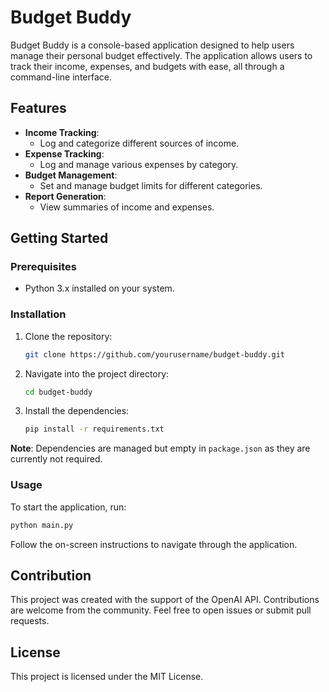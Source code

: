 # Budget Buddy

Budget Buddy is a console-based application designed to help users manage their personal budget effectively. The application allows users to track their income, expenses, and budgets with ease, all through a command-line interface.

## Features
- **Income Tracking**: 
  - Log and categorize different sources of income.
- **Expense Tracking**: 
  - Log and manage various expenses by category.
- **Budget Management**: 
  - Set and manage budget limits for different categories.
- **Report Generation**: 
  - View summaries of income and expenses.

## Getting Started

### Prerequisites
- Python 3.x installed on your system.

### Installation
1. Clone the repository:
   ```bash
   git clone https://github.com/yourusername/budget-buddy.git
   ```
2. Navigate into the project directory:
   ```bash
   cd budget-buddy
   ``` 
3. Install the dependencies:
   ```bash
   pip install -r requirements.txt
   ```

**Note**: Dependencies are managed but empty in `package.json` as they are currently not required.

### Usage
To start the application, run:
```bash
python main.py
```
Follow the on-screen instructions to navigate through the application.

## Contribution
This project was created with the support of the OpenAI API. Contributions are welcome from the community. Feel free to open issues or submit pull requests.

## License
This project is licensed under the MIT License.
